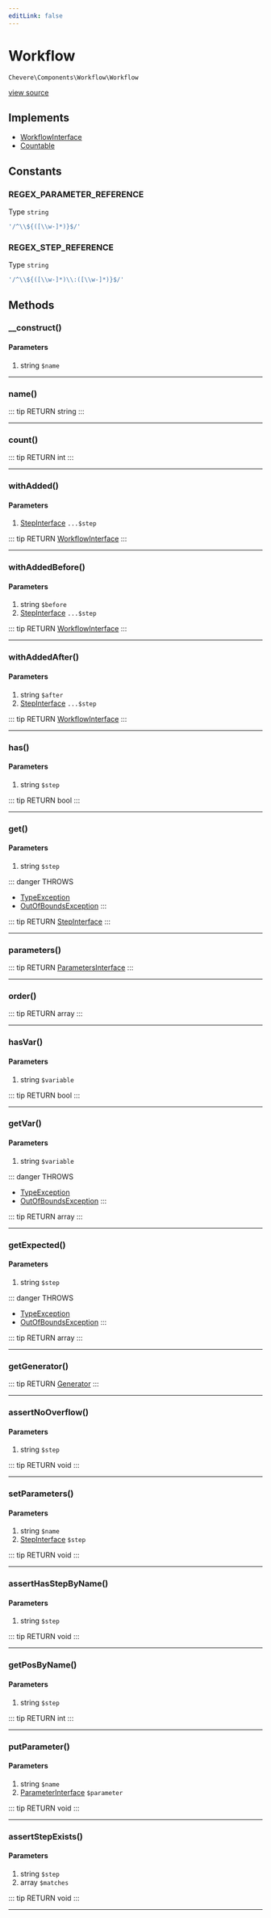 ```yaml
---
editLink: false
---
```


# Workflow

`Chevere\Components\Workflow\Workflow`

[view source](https://github.com/chevere/chevere/blob/master/src/Chevere/Components/Workflow/Workflow.php)

## Implements

- [WorkflowInterface](../../Interfaces/Workflow/WorkflowInterface.md)
- [Countable](https://www.php.net/manual/class.countable)

## Constants

### REGEX_PARAMETER_REFERENCE

Type `string`

```php
'/^\\${([\\w-]*)}$/'
```

### REGEX_STEP_REFERENCE

Type `string`

```php
'/^\\${([\\w-]*)\\:([\\w-]*)}$/'
```

## Methods

### __construct()

#### Parameters

1. string `$name`

---

### name()

::: tip RETURN
string
:::

---

### count()

::: tip RETURN
int
:::

---

### withAdded()

#### Parameters

1. [StepInterface](../../Interfaces/Workflow/StepInterface.md) `...$step`

::: tip RETURN
[WorkflowInterface](../../Interfaces/Workflow/WorkflowInterface.md)
:::

---

### withAddedBefore()

#### Parameters

1. string `$before`
2. [StepInterface](../../Interfaces/Workflow/StepInterface.md) `...$step`

::: tip RETURN
[WorkflowInterface](../../Interfaces/Workflow/WorkflowInterface.md)
:::

---

### withAddedAfter()

#### Parameters

1. string `$after`
2. [StepInterface](../../Interfaces/Workflow/StepInterface.md) `...$step`

::: tip RETURN
[WorkflowInterface](../../Interfaces/Workflow/WorkflowInterface.md)
:::

---

### has()

#### Parameters

1. string `$step`

::: tip RETURN
bool
:::

---

### get()

#### Parameters

1. string `$step`

::: danger THROWS
- [TypeException](../../Exceptions/Core/TypeException.md) 
- [OutOfBoundsException](../../Exceptions/Core/OutOfBoundsException.md) 
:::

::: tip RETURN
[StepInterface](../../Interfaces/Workflow/StepInterface.md)
:::

---

### parameters()

::: tip RETURN
[ParametersInterface](../../Interfaces/Parameter/ParametersInterface.md)
:::

---

### order()

::: tip RETURN
array
:::

---

### hasVar()

#### Parameters

1. string `$variable`

::: tip RETURN
bool
:::

---

### getVar()

#### Parameters

1. string `$variable`

::: danger THROWS
- [TypeException](../../Exceptions/Core/TypeException.md) 
- [OutOfBoundsException](../../Exceptions/Core/OutOfBoundsException.md) 
:::

::: tip RETURN
array
:::

---

### getExpected()

#### Parameters

1. string `$step`

::: danger THROWS
- [TypeException](../../Exceptions/Core/TypeException.md) 
- [OutOfBoundsException](../../Exceptions/Core/OutOfBoundsException.md) 
:::

::: tip RETURN
array
:::

---

### getGenerator()

::: tip RETURN
[Generator](https://www.php.net/manual/class.generator)
:::

---

### assertNoOverflow()

#### Parameters

1. string `$step`

::: tip RETURN
void
:::

---

### setParameters()

#### Parameters

1. string `$name`
2. [StepInterface](../../Interfaces/Workflow/StepInterface.md) `$step`

::: tip RETURN
void
:::

---

### assertHasStepByName()

#### Parameters

1. string `$step`

::: tip RETURN
void
:::

---

### getPosByName()

#### Parameters

1. string `$step`

::: tip RETURN
int
:::

---

### putParameter()

#### Parameters

1. string `$name`
2. [ParameterInterface](../../Interfaces/Parameter/ParameterInterface.md) `$parameter`

::: tip RETURN
void
:::

---

### assertStepExists()

#### Parameters

1. string `$step`
2. array `$matches`

::: tip RETURN
void
:::

---
